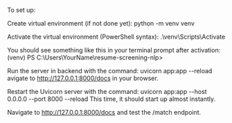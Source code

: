 To set up:

Create virtual environment (if not done yet):
python -m venv venv

Activate the virtual environment (PowerShell syntax):
.\venv\Scripts\Activate

You should see something like this in your terminal prompt after activation:
(venv) PS C:\Users\YourName\resume-screening-nlp>


Run the server in backend with the command: 
uvicorn app:app --reload
avigate to http://127.0.0.1:8000/docs in your browser.

Restart the Uvicorn server with the command:
uvicorn app:app --host 0.0.0.0 --port 8000 --reload
This time, it should start up almost instantly.

Navigate to http://127.0.0.1:8000/docs and test the /match endpoint.